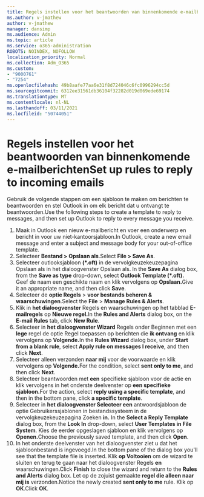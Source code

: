 ```yaml
---
title: Regels instellen voor het beantwoorden van binnenkomende e-mailberichten
ms.author: v-jmathew
author: v-jmathew
manager: dansimp
ms.audience: Admin
ms.topic: article
ms.service: o365-administration
ROBOTS: NOINDEX, NOFOLLOW
localization_priority: Normal
ms.collection: Adm_O365
ms.custom:
- "9000761"
- "7254"
ms.openlocfilehash: 49b8aafe77aa6e31f8d724046c6fc0996294cc5d
ms.sourcegitcommit: 6312ee31561db36104f32282d019d069ede69174
ms.translationtype: MT
ms.contentlocale: nl-NL
ms.lasthandoff: 03/11/2021
ms.locfileid: "50744051"
---
```

# <a name="set-up-rules-to-reply-to-incoming-emails"></a><span data-ttu-id="f8f27-102">Regels instellen voor het beantwoorden van binnenkomende e-mailberichten</span><span class="sxs-lookup"><span data-stu-id="f8f27-102">Set up rules to reply to incoming emails</span></span>

<span data-ttu-id="f8f27-103">Gebruik de volgende stappen om een sjabloon te maken om berichten te beantwoorden en stel Outlook in om elk bericht dat u ontvangt te beantwoorden.</span><span class="sxs-lookup"><span data-stu-id="f8f27-103">Use the following steps to create a template to reply to messages, and then set up Outlook to reply to every message you receive.</span></span>

1. <span data-ttu-id="f8f27-104">Maak in Outlook een nieuw e-mailbericht en voer een onderwerp en bericht in voor uw niet-kantoorsjabloon.</span><span class="sxs-lookup"><span data-stu-id="f8f27-104">In Outlook, create a new email message and enter a subject and message body for your out-of-office template.</span></span>
2. <span data-ttu-id="f8f27-105">Selecteer **Bestand > Opslaan als**.</span><span class="sxs-lookup"><span data-stu-id="f8f27-105">Select **File > Save As**.</span></span>
3. <span data-ttu-id="f8f27-106">Selecteer  outlooksjabloon **(\*.oft)** in de vervolgkeuzekeuzepagina Opslaan als in het dialoogvenster Opslaan als. </span><span class="sxs-lookup"><span data-stu-id="f8f27-106">In the **Save As** dialog box, from the **Save as type** drop-down, select **Outlook Template (\*.oft).**</span></span> <span data-ttu-id="f8f27-107">Geef de naam een geschikte naam en klik vervolgens op **Opslaan.**</span><span class="sxs-lookup"><span data-stu-id="f8f27-107">Give it an appropriate name, and then click **Save**.</span></span>
4. <span data-ttu-id="f8f27-108">Selecteer de **optie Regels**  >  **voor bestands beheren & waarschuwingen**.</span><span class="sxs-lookup"><span data-stu-id="f8f27-108">Select the **File** > **Manage Rules & Alerts**.</span></span>
5. <span data-ttu-id="f8f27-109">Klik in **het dialoogvenster** Regels en waarschuwingen op het tabblad **E-mailregels** op **Nieuwe regel.**</span><span class="sxs-lookup"><span data-stu-id="f8f27-109">In the **Rules and Alerts** dialog box, on the **E-mail Rules** tab, click **New Rule**.</span></span>
6. <span data-ttu-id="f8f27-110">Selecteer in **het dialoogvenster Wizard** Regels onder Beginnen met een **lege** regel de optie Regel toepassen op berichten die **ik ontvang** en klik vervolgens op **Volgende.**</span><span class="sxs-lookup"><span data-stu-id="f8f27-110">In the **Rules Wizard** dialog box, under **Start from a blank rule**, select **Apply rule on messages I receive**, and then click **Next**.</span></span>
7. <span data-ttu-id="f8f27-111">Selecteer alleen verzonden **naar mij** voor de voorwaarde en klik vervolgens op **Volgende.**</span><span class="sxs-lookup"><span data-stu-id="f8f27-111">For the condition, select **sent only to me**, and then click **Next**.</span></span>
8. <span data-ttu-id="f8f27-112">Selecteer beantwoorden met **een** specifieke sjabloon voor de actie en klik vervolgens in het onderste deelvenster op **een specifieke sjabloon.**</span><span class="sxs-lookup"><span data-stu-id="f8f27-112">For the action, select **reply using a specific template**, and then in the bottom pane, click **a specific template**.</span></span>
9. <span data-ttu-id="f8f27-113">Selecteer in **het dialoogvenster Selecteer een** antwoordsjabloon de optie Gebruikerssjablonen in bestandssysteem in de vervolgkeuzekeuzepagina Zoeken **in.** </span><span class="sxs-lookup"><span data-stu-id="f8f27-113">In the **Select a Reply Template** dialog box, from the **Look In** drop-down, select **User Templates in File System**.</span></span> <span data-ttu-id="f8f27-114">Kies de eerder opgeslagen sjabloon en klik vervolgens op **Openen.**</span><span class="sxs-lookup"><span data-stu-id="f8f27-114">Choose the previously saved template, and then click **Open**.</span></span>
10. <span data-ttu-id="f8f27-115">In het onderste deelvenster van het dialoogvenster ziet u dat het sjabloonbestand is ingevoegd.</span><span class="sxs-lookup"><span data-stu-id="f8f27-115">In the bottom pane of the dialog box you'll see that the template file is inserted.</span></span> <span data-ttu-id="f8f27-116">Klik **op Voltooien** om de wizard te sluiten en terug te gaan naar het dialoogvenster Regels **en** waarschuwingen.</span><span class="sxs-lookup"><span data-stu-id="f8f27-116">Click **Finish** to close the wizard and return to the **Rules and Alerts** dialog box.</span></span> <span data-ttu-id="f8f27-117">Let op de zojuist gemaakte **regel die alleen naar mij is** verzonden.</span><span class="sxs-lookup"><span data-stu-id="f8f27-117">Notice the newly created **sent only to me** rule.</span></span> <span data-ttu-id="f8f27-118">Klik op **OK**.</span><span class="sxs-lookup"><span data-stu-id="f8f27-118">Click **OK**.</span></span>
